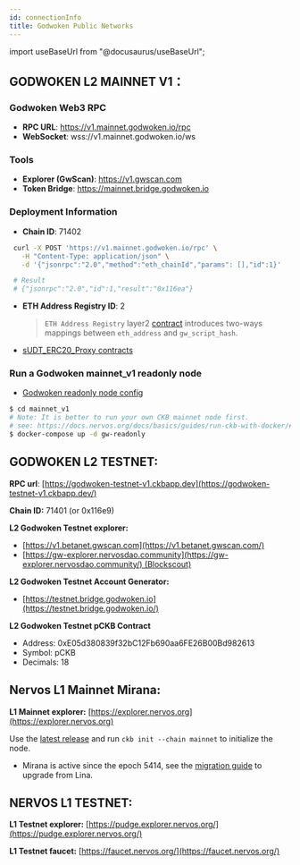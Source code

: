 ```yaml
---
id: connectionInfo
title: Godwoken Public Networks
---
```

import useBaseUrl from "@docusaurus/useBaseUrl";

## GODWOKEN L2 MAINNET V1：

### Godwoken Web3 RPC

- **RPC URL**: https://v1.mainnet.godwoken.io/rpc
- **WebSocket**: wss://v1.mainnet.godwoken.io/ws

### Tools

- **Explorer (GwScan)**: https://v1.gwscan.com
- **Token Bridge**: https://mainnet.bridge.godwoken.io

### Deployment Information

- **Chain ID**: 71402

```bash
 curl -X POST 'https://v1.mainnet.godwoken.io/rpc' \
   -H "Content-Type: application/json" \
   -d '{"jsonrpc":"2.0","method":"eth_chainId","params": [],"id":1}'

 # Result
 # {"jsonrpc":"2.0","id":1,"result":"0x116ea"}
 ```

- **ETH Address Registry ID**: 2
   > `ETH Address Registry` layer2 [contract](https://github.com/nervosnetwork/godwoken-scripts/blob/master/c/contracts/eth_addr_reg.c) introduces two-ways mappings between `eth_address` and `gw_script_hash`.

-  [sUDT_ERC20_Proxy contracts](https://github.com/nervosnetwork/godwoken-info/blob/mainnet_v1/mainnet_v1/bridged-token-list.json)


### Run a Godwoken mainnet_v1 readonly node

-  [Godwoken readonly node config](https://github.com/nervosnetwork/godwoken-info/blob/mainnet_v1/mainnet_v1/gw-mainnet_v1-config-readonly.toml)
```sh
$ cd mainnet_v1
# Note: It is better to run your own CKB mainnet node first.
# see: https://docs.nervos.org/docs/basics/guides/run-ckb-with-docker/#run-a-ckb-mainnet-node
$ docker-compose up -d gw-readonly
```

## GODWOKEN L2 TESTNET:

**RPC url**: [https://godwoken-testnet-v1.ckbapp.dev](https://godwoken-testnet-v1.ckbapp.dev/)

**Chain ID:** 71401 (or 0x116e9)

**L2 Godwoken Testnet explorer:**

- [https://v1.betanet.gwscan.com](https://v1.betanet.gwscan.com/)
- [https://gw-explorer.nervosdao.community](https://gw-explorer.nervosdao.community/) (Blockscout)

**L2 Godwoken Testnet Account Generator:**

- [https://testnet.bridge.godwoken.io](https://testnet.bridge.godwoken.io/)

**L2 Godwoken Testnet pCKB Contract**

- Address: 0xE05d380839f32bC12Fb690aa6FE26B00Bd982613
- Symbol: pCKB
- Decimals: 18

## Nervos L1 Mainnet Mirana:

**L1 Mainnet explorer:** [https://explorer.nervos.org](https://explorer.nervos.org)

Use the [latest release](https://github.com/nervosnetwork/ckb/releases/latest) and run `ckb init --chain mainnet` to initialize the node.
 - Mirana is active since the epoch 5414, see the [migration guide](https://github.com/jordanmack/nervos-ckb2021-hard-fork-migration-guide) to upgrade from Lina.


## **NERVOS L1 TESTNET:**

**L1 Testnet explorer:** [https://pudge.explorer.nervos.org/](https://pudge.explorer.nervos.org/)

**L1 Testnet faucet:** [https://faucet.nervos.org/](https://faucet.nervos.org/)